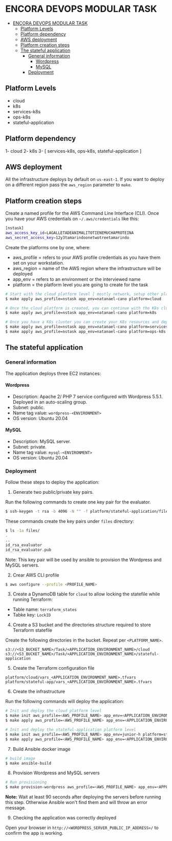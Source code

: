 # ENCORA DEVOPS MODULAR TASK

- [ENCORA DEVOPS MODULAR TASK](#encora-devops-modular-task)
  - [Platform Levels](#platform-levels)
  - [Platform dependency](#platform-dependency)
  - [AWS deployment](#aws-deployment)
  - [Platform creation steps](#platform-creation-steps)
  - [The stateful application](#the-stateful-application)
    - [General information](#general-information)
      - [Wordpress](#wordpress)
      - [MySQL](#mysql)
    - [Deployment](#deployment)

## Platform Levels

- cloud
- k8s
- services-k8s
- ops-k8s
- stateful-application

## Platform dependency

1- cloud
2- k8s
3- [ services-k8s, ops-k8s, stateful-application ]

## AWS deployment

All the infrastructure deploys by default on `us-east-1`. If you want to deploy on a different region pass the  `aws_region` parameter to `make`.

## Platform creation steps

Create a named profile for the AWS Command Line Interface (CLI).  Once you have your AWS credentials on `~/.aws/credentials` like this:

```bash
[nstask]
aws_access_key_id=LAGALLETADEANIMALITOTIENEMUCHAPROTEINA
aws_secret_access_key=12y3tamarindoonetwotreetamarindo
```

Create the platforms one by one, where:

- aws_profile = refers to your AWS profile credentials as you have them set on your workstation.
- aws_region = name of the AWS region where the infrastructure will be deployed
- app_env = refers to an environment or the interviewed name
- platform = the platform level you are going to create for the task

```bash
# Start with the cloud platform level [ mostly network, setup other platforms are going to use this resources]
$ make apply aws_profile=nstask app_env=natanael-cano platform=cloud

# Once the cloud platform is created, you can continue with the K8s cluster platform [ This platform is the base for k8s app microservices and ops services running on containers]
$ make apply aws_profile=nstask app_env=natanael-cano platform=k8s

# Once you have a K8s cluster you can create your K8s resources and deploy the app microservices and operational tools
$ make apply aws_profile=nstask app_env=natanael-cano platform=services-k8s
$ make apply aws_profile=nstask app_env=natanael-cano platform=ops-k8s
```

## The stateful application

### General information

The application deploys three EC2 instances:

#### Wordpress

- Description: Apache 2/ PHP 7 service configured with Wordpress 5.5.1. Deployed in an auto-scaling group.
- Subnet: public.
- Name tag value: `wordpress-<ENVIRONMENT>`
- OS version: Ubuntu 20.04

#### MySQL

- Description: MySQL server.
- Subnet: private.
- Name tag value: `mysql-<ENVIRONMENT>`
- OS version: Ubuntu 20.04

### Deployment

Follow these steps to deploy the application:

1. Generate two public/private key pairs.

Run the following commands to create one key pair for the evaluator.

```bash
$ ssh-keygen -t rsa -b 4096 -N "" -f platform/stateful-application/files/id_rsa_evaluator
```

These commands create the key pairs under `files` directory:

```bash
$ ls -1a files/
.
..
id_rsa_evaluator
id_rsa_evaluator.pub
```

Note: This key pair will be used by ansible to provision the Wordpress and MySQL servers.

2. Crear AWS CLI profile

```bash
$ aws configure --profile <PROFILE_NAME>
```

3. Create a DynamoDB table for `cloud` to allow locking the statefile while running Terraform:

- Table name: `terraform_states`
- Tabke key: `LockID`

4. Create a S3 bucket and the directories structure required to store Terraform statefile

Create the following directories in the bucket. Repeat per `<PLATFORM_NAME>`.

```text
s3://<S3_BUCKET_NAME>/Task/<APPLICATION_ENVIRONMENT_NAME>/cloud
s3://<S3_BUCKET_NAME>/Task/<APPLICATION_ENVIRONMENT_NAME>/stateful-application
```

5. Create the Terraform configuration file

```
platform/cloud/vars_<APPLICATION_ENVIRONMENT_NAME>.tfvars
platform/stateful-app/vars_<APPLICATION_ENVIRONMENT_NAME>.tfvars
```

6. Create the infrastructure

Run the following commands will deploy the application:

```bash
# Init and deploy the cloud platform level
$ make init aws_profile=<AWS_PROFILE_NAME> app_env=<APPLICATION_ENVIRONMENT_NAME> platform=cloud
$ make apply aws_profile=<AWS_PROFILE_NAME> app_env=<APPLICATION_ENVIRONMENT_NAME> platform=cloud

# Init and deploy the stateful-application platform level
$ make init aws_profile=<AWS_PROFILE_NAME> app_env=junior-h platform=stateful-application
$ make apply aws_profile=<AWS_PROFILE_NAME> app_env=<APPLICATION_ENVIRONMENT_NAME> platform=stateful-application
```

7. Build Ansible docker image

```bash
# build image
$ make ansible-build
```

8. Provision Wordpress and MySQL servers

```bash
# Run provisioning
$ make provision-wordpress aws_profile=<AWS_PROFILE_NAME> app_env=<APPLICATION_ENVIRONMENT_NAME> platform=stateful-application
```

**Note:** Wait at least 90 seconds after deploying the servers before running this step. Otherwise Ansible won't find them and will throw an error message.

9. Checking the application was correctly deployed

Open your browser in `http://<WORDPRESS_SERVER_PUBLIC_IP_ADDRESS>/` to confirm the app is working.
